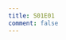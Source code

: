 ```yaml
---
title: S01E01
comment: false
---
```


<NotionVideo block_id="bb7fe0b6-6a4d-456a-ad5c-1c2852a2b8fa" />
